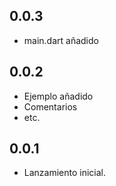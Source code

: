 ## 0.0.3
* main.dart añadido

## 0.0.2
* Ejemplo añadido
* Comentarios
* etc.

## 0.0.1
* Lanzamiento inicial.